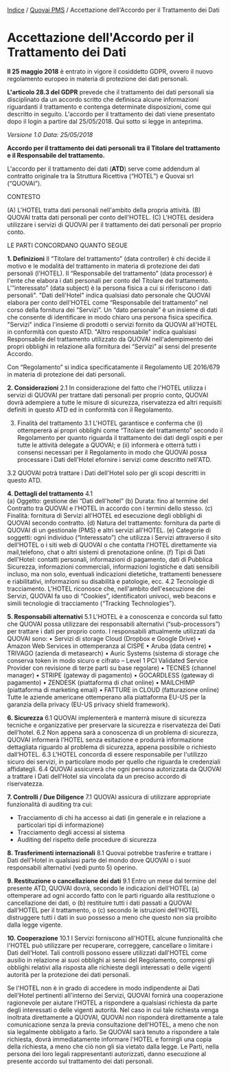 
[Indice](index.md) / [Quovai PMS](quovai-pms-it.md) / Accettazione dell'Accordo per il Trattamento dei Dati

# Accettazione dell'Accordo per il Trattamento dei Dati

**Il 25 maggio 2018** è entrato in vigore il cosiddetto GDPR, ovvero il nuovo regolamento europeo in materia di protezione dei dati personali.  

**L'articolo 28.3 del GDPR** prevede che il trattamento dei dati personali sia disciplinato da un accordo scritto che definisca alcune informazioni riguardanti il trattamento e contenga determinate disposizioni, come qui descritto in seguito. L'accordo per il trattamento dei dati viene presentato dopo il login a partire dal 25/05/2018. Qui sotto si legge in anteprima.

*Versione 1.0
Data: 25/05/2018*

**Accordo per il trattamento dei dati personali tra il Titolare del trattamento e il Responsabile del trattamento.**

L'accordo per il trattamento dei dati (**ATD**) serve come addendum al contratto originale tra la Struttura Ricettiva (“HOTEL”) e Quovai srl (“QUOVAI”).

CONTESTO

(A) L'HOTEL tratta dati personali nell'ambito della propria attività.
(B) QUOVAI tratta dati personali per conto dell'HOTEL.
(C) L'HOTEL desidera utilizzare i servizi di QUOVAI per il trattamento dei dati personali per proprio conto.

LE PARTI CONCORDANO QUANTO SEGUE

**1. Definizioni**
Il “Titolare del trattamento” (data controller) è chi decide il motivo e le modalità del trattamento in materia di protezione dei dati personali (l'HOTEL).
Il “Responsabile del trattamento” (data processor) è l'ente che elabora i dati personali per conto del Titolare del trattamento.
L'”interessato” (data subject) è la persona fisica a cui si riferiscono i dati personali".
"Dati dell'Hotel" indica qualsiasi dato personale che QUOVAI elabora per conto dell'HOTEL come “Responsabile del trattamento” nel corso della fornitura dei “Servizi”.
Un “dato personale” è un insieme di dati che consente di identificare in modo chiaro una persona fisica specifica.
"Servizi" indica l'insieme di prodotti o servizi fornito da QUOVAI all'HOTEL in conformità con questo ATD.
"Altro responsabile" indica qualsiasi Responsabile del trattamento utilizzato da QUOVAI nell'adempimento dei propri obblighi in relazione alla fornitura dei “Servizi” ai sensi del presente Accordo.

Con “Regolamento” si indica specificatamente il Regolamento UE 2016/679 in materia di protezione dei dati personali.

**2. Considerazioni**
2.1 In considerazione del fatto che l'HOTEL utilizza i servizi di QUOVAI per trattare dati personali per proprio conto, QUOVAI dovrà adempiere a tutte le misure di sicurezza, riservatezza ed altri requisiti definiti in questo ATD ed in conformità con il Regolamento.

3. Finalità del trattamento
3.1 L'HOTEL garantisce e conferma che (i) ottempererà ai propri obblighi come “Titolare del trattamento” secondo il Regolamento per quanto riguarda il trattamento dei dati degli ospiti e per tutte le attività delegate a QUOVAI; e (ii) informerà e otterrà tutti i consensi necessari per il Regolamento in modo che QUOVAI possa processare i Dati dell'Hotel efornire i servizi come descritto nell'ATD.

3.2 QUOVAI potrà trattare i Dati dell'Hotel solo per gli scopi descritti in questo ATD.

**4. Dettagli del trattamento**
4.1  
(a) Oggetto: gestione dei “Dati dell'hotel”
(b) Durata: fino al termine del Contratto tra QUOVAI e l'HOTEL in accordo con i termini dello stesso.
(c) Finalità: fornitura di Servizi all'HOTEL ed esecuzione degli obblighi di QUOVAI secondo contratto.
(d) Natura del trattamento: fornitura da parte di QUOVAI di un gestionale (PMS) e altri servizi all'HOTEL.
(e) Categorie di soggetti: ogni individuo (“Interessato”) che utilizza i Servizi attraverso il sito dell'HOTEL o i siti web di QUOVAI o che contatta l'HOTEL direttamente via mail,telefono, chat o altri sistemi di prenotazione online.
(f) Tipi di Dati dell'Hotel: contatti personali, informazioni di pagamento, dati di Pubblica Sicurezza, informazioni commerciali, informazioni logistiche e dati sensibili incluso, ma non solo, eventuali indicazioni dietetiche, trattamenti benessere e riabilitativi, informazioni su disabilità e patologie, ecc.
4.2 Tecnologie di tracciamento. L'HOTEL riconosce che, nell'ambito dell'esecuzione dei Servizi, QUOVAI fa uso di “Cookies”, identificatori univoci, web beacons e simili tecnologie di tracciamento (“Tracking Technologies”).

**5. Responsabili alternativi**
5.1 L'HOTEL è a conoscenza e concorda sul fatto che QUOVAI possa utilizzare dei responsabili alternativi (“sub-processors”) per trattare i dati per proprio conto. I responsabili attualmente utilizzati da QUOVAI sono:
• Servizi di storage Cloud (Dropbox e Google Drive)
• Amazon Web Services in ottemperanza al CISPE
• Aruba (data centre)
• TRIVAGO (azienda di metasearch)
• Auric Systems (sistema di storage che conserva token in modo sicuro e cifrato – Level 1 PCI Validated Service Provider con revisione di terze parti su base regolare)
• TECNES (channel manager)
• STRIPE (gateway di pagamento)
• GOCARDLESS (gateway di pagamento)
• ZENDESK (piattaforma di chat online)
• MAILCHIMP (piattaforma di marketing email)
• FATTURE in CLOUD (fatturazione online)
Tutte le aziende americane ottemperano alla piattaforma EU-US per la garanzia della privacy (EU-US privacy shield framework).

**6. Sicurezza**
6.1 QUOVAI implementerà e manterrà misure di sicurezza tecniche e organizzative per preservare la sicurezza e riservatezza dei Dati dell'hotel.
6.2 Non appena sarà a conoscenza di un problema di sicurezza, QUOVAI informerà l'HOTEL senza esitazione e produrrà informazione dettagliata riguardo al problema di sicurezza, appena possibile o richiesto dall'HOTEL.
6.3 L'HOTEL concorda di essere responsabile per l'utilizzo sicuro dei servizi, in particolare modo per quello che riguarda le credenziali affidategli.
6.4 QUOVAI assicurerà che ogni persona autorizzata da QUOVAI a trattare i Dati dell'Hotel sia vincolata da un preciso accordo di riservatezza.

**7. Controlli / Due Diligence**
7.1 QUOVAI assicura di utilizzare appropriate funzionalità di auditing tra cui:
- Tracciamento di chi ha accesso ai dati (in generale e in relazione a particolari tipi di informazione)
- Tracciamento degli accessi al sistema
- Auditing del rispetto delle procedure di sicurezza

**8. Trasferimenti internazionali**
8.1 Quovai potrebbe trasferire e trattare i Dati dell'Hotel in qualsiasi parte del mondo dove QUOVAI o i suoi responsabili alternativi (vedi punto 5) operino.

**9. Restituzione o cancellazione dei dati**
9.1 Entro un mese dal termine del presente ATD, QUOVAI dovrà, secondo le indicazioni dell'HOTEL (a) ottemperare ad ogni accordo fatto con le parti riguardo alla restituzione o cancellazione dei dati, o (b) restituire tutti i dati passati a QUOVAI dall'HOTEL per il trattamento, o (c) secondo le istruzioni dell'HOTEL distruggere tutti i dati in suo possesso a meno che questo non sia proibito dalla legge vigente.

**10. Cooperazione**
10.1 I Servizi forniscono all'HOTEL alcune funzionalità che l'HOTEL può utilizzare per recuperare, correggere, cancellare o limitare i Dati dell'Hotel. Tali controlli possono essere utilizzati dall'HOTEL come ausilio in relazione ai suoi obblighi ai sensi del Regolamento, compresi gli obblighi relativi alla risposta alle richieste degli interessati o delle vigenti autorità per la protezione dei dati personali.

Se l'HOTEL non è in grado di accedere in modo indipendente ai Dati dell'Hotel pertinenti all'interno dei Servizi, QUOVAI fornirà una cooperazione ragionevole per aiutare l'HOTEL a rispondere a qualsiasi richiesta da parte degli interessati o delle vigenti autorità. Nel caso in cui tale richiesta venga inoltrata direttamente a QUOVAI, QUOVAI non risponderà direttamente a tale comunicazione senza la previa consultazione dell'HOTEL, a meno che non sia legalmente obbligato a farlo. Se QUOVAI sarà tenuto a rispondere a tale richiesta, dovrà immediatamente informare l'HOTEL e fornirgli una copia della richiesta, a meno che ciò non gli sia vietato dalla legge. Le Parti, nella persona dei loro legali rappresentanti autorizzati, danno esecuzione al presente accordo sul trattamento dei dati personali.
